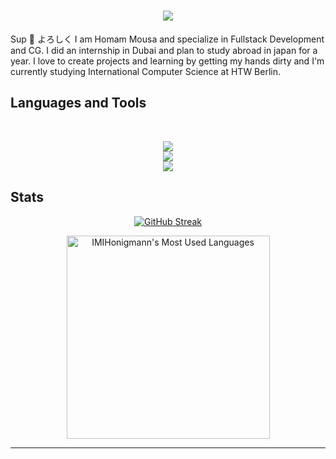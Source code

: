 <h1 align="center">
    <img src="https://readme-typing-svg.herokuapp.com/?font=Inter&size=48&center=true&vCenter=true&width=500&height=70&color=f75c7e&duration=3000&lines='Sup;よろしく!;I'm+Homam;" />
</h1>
<p> Sup 👋 よろしく I am Homam Mousa and specialize in Fullstack Development and CG. I did an internship in Dubai and plan to study abroad in japan for a year. I love to create projects and learning by getting my hands dirty and I'm currently studying International Computer Science at HTW Berlin.</p>

## Languages and Tools

<br>

<p align="center">
  <img src="https://skillicons.dev/icons?i=java,cs,dotnet,python,docker,vim,linux" />
    <br/>
  <img src="https://skillicons.dev/icons?i=ts,nodejs,react,nextjs,threejs,redis,postgres,prisma,graphql" />
    <br/>
  <img src="https://skillicons.dev/icons?i=html,css,sass,tailwind,redux,postman,vite,unity,blender,pr,ps" />
  <br/>
</p>

  ## Stats
  
  <div align="center">
    
[![GitHub Streak](https://github-readme-streak-stats-eight.vercel.app/?user=IMIHonigmann&theme=monokai-metallian&mode=daily)](https://git.io/streak-stats)

<img width=325 src="https://github-readme-stats.vercel.app/api/top-langs?username=IMIHonigmann&theme=transparent&layout=donut&hide=css&langs_count=8&border_radius=10&show_icons=true&locale=en" alt="IMIHonigmann's Most Used Languages" />
</div>

<hr>

<br>
